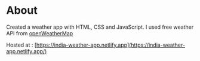 # About
Created a weather app with HTML, CSS and JavaScript. I used free weather API from [openWeatherMap](https://openweathermap.org/api)

Hosted at : [https://india-weather-app.netlify.app](https://india-weather-app.netlify.app/)
